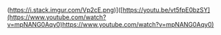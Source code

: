 
 
(https://i.stack.imgur.com/Vp2cE.png)]([https://youtu.be/vt5fpE0bzSY](https://www.youtube.com/watch?v=mpNANG0Aqy0)https://www.youtube.com/watch?v=mpNANG0Aqy0)
